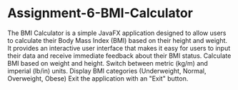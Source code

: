 # Assignment-6-BMI-Calculator
The BMI Calculator is a simple JavaFX application designed to allow users to calculate their Body Mass Index (BMI) based on their height and weight. It provides an interactive user interface that makes it easy for users to input their data and receive immediate feedback about their BMI status.
Calculate BMI based on weight and height.
Switch between metric (kg/m) and imperial (lb/in) units.
Display BMI categories (Underweight, Normal, Overweight, Obese)
Exit the application with an "Exit" button.
